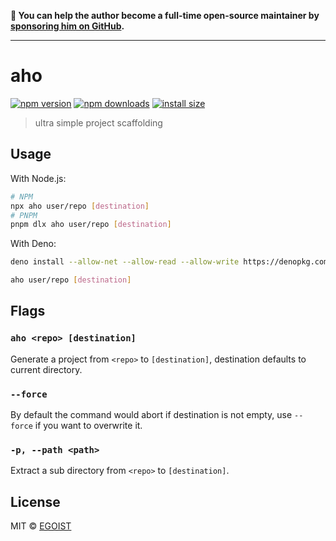 **💛 You can help the author become a full-time open-source maintainer by [sponsoring him on GitHub](https://github.com/sponsors/egoist).**

---

# aho

[![npm version](https://badgen.net/npm/v/aho)](https://npm.im/aho) [![npm downloads](https://badgen.net/npm/dm/aho)](https://npm/im/aho) [![install size](https://packagephobia.com/badge?p=aho)](https://packagephobia.com/result?p=aho)

> ultra simple project scaffolding

## Usage

With Node.js:

```bash
# NPM
npx aho user/repo [destination]
# PNPM
pnpm dlx aho user/repo [destination]
```

With Deno:

```bash
deno install --allow-net --allow-read --allow-write https://denopkg.com/egoist/aho@main/aho.ts

aho user/repo [destination]
```

## Flags

### `aho <repo> [destination]`

Generate a project from `<repo>` to `[destination]`, destination defaults to current directory.

### `--force`

By default the command would abort if destination is not empty, use `--force` if you want to overwrite it.

### `-p, --path <path>`

Extract a sub directory from `<repo>` to `[destination]`.

## License

MIT &copy; [EGOIST](https://github.com/sponsors/egoist)
